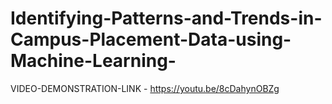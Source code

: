 # Identifying-Patterns-and-Trends-in-Campus-Placement-Data-using-Machine-Learning-

VIDEO-DEMONSTRATION-LINK - https://youtu.be/8cDahynOBZg
